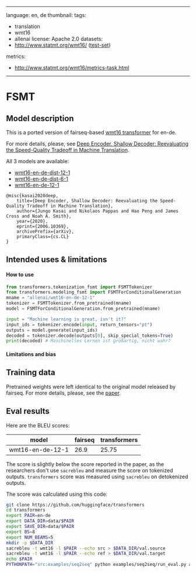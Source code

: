 
---

language: en, de
thumbnail:
tags:
- translation
- wmt16
- allenai
license: Apache 2.0
datasets:
- http://www.statmt.org/wmt16/ ([test-set](http://matrix.statmt.org/test_sets/newstest2016.tgz?1504722372))

metrics:
- http://www.statmt.org/wmt16/metrics-task.html
---

# FSMT

## Model description

This is a ported version of fairseq-based [wmt16 transformer](https://github.com/jungokasai/deep-shallow/) for en-de.

For more details, please, see [Deep Encoder, Shallow Decoder: Reevaluating the Speed-Quality Tradeoff in Machine Translation](https://arxiv.org/abs/2006.10369).

All 3 models are available:

* [wmt16-en-de-dist-12-1](https://huggingface.co/allenai/wmt16-en-de-dist-12-1)
* [wmt16-en-de-dist-6-1](https://huggingface.co/allenai/wmt16-en-de-dist-6-1)
* [wmt16-en-de-12-1](https://huggingface.co/allenai/wmt16-en-de-12-1)

```
@misc{kasai2020deep,
    title={Deep Encoder, Shallow Decoder: Reevaluating the Speed-Quality Tradeoff in Machine Translation},
    author={Jungo Kasai and Nikolaos Pappas and Hao Peng and James Cross and Noah A. Smith},
    year={2020},
    eprint={2006.10369},
    archivePrefix={arXiv},
    primaryClass={cs.CL}
}
```

## Intended uses & limitations

#### How to use

```python
from transformers.tokenization_fsmt import FSMTTokenizer
from transformers.modeling_fsmt import FSMTForConditionalGeneration
mname = "allenai/wmt16-en-de-12-1"
tokenizer = FSMTTokenizer.from_pretrained(mname)
model = FSMTForConditionalGeneration.from_pretrained(mname)

input = "Machine learning is great, isn't it?"
input_ids = tokenizer.encode(input, return_tensors="pt")
outputs = model.generate(input_ids)
decoded = tokenizer.decode(outputs[0], skip_special_tokens=True)
print(decoded) # Maschinelles Lernen ist großartig, nicht wahr?

```

#### Limitations and bias


## Training data

Pretrained weights were left identical to the original model released by fairseq. For more details, please, see the [paper](https://arxiv.org/abs/1907.06616).

## Eval results

Here are the BLEU scores:

model   | fairseq | transformers
-------|---------|----------
wmt16-en-de-12-1  | 26.9 | 25.75

The score is slightly below the score reported in the paper, as the researchers don't use `sacrebleu` and measure the score on tokenized outputs. `transformers` score was measured using `sacrebleu` on detokenized outputs.

The score was calculated using this code:

```bash
git clone https://github.com/huggingface/transformers
cd transformers
export PAIR=en-de
export DATA_DIR=data/$PAIR
export SAVE_DIR=data/$PAIR
export BS=8
export NUM_BEAMS=5
mkdir -p $DATA_DIR
sacrebleu -t wmt16 -l $PAIR --echo src > $DATA_DIR/val.source
sacrebleu -t wmt16 -l $PAIR --echo ref > $DATA_DIR/val.target
echo $PAIR
PYTHONPATH="src:examples/seq2seq" python examples/seq2seq/run_eval.py allenai/wmt16-en-de-12-1 $DATA_DIR/val.source $SAVE_DIR/test_translations.txt --reference_path $DATA_DIR/val.target --score_path $SAVE_DIR/test_bleu.json --bs $BS --task translation --num_beams $NUM_BEAMS
```


